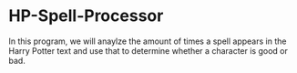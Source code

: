 # HP-Spell-Processor
In this program, we will anaylze the amount of times a spell appears in the Harry Potter text and use that to determine whether a character is good or bad.
